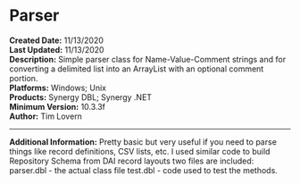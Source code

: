 # Parser<br />
**Created Date:** 11/13/2020<br />
**Last Updated:** 11/13/2020<br />
**Description:** Simple parser class for Name-Value-Comment strings and for converting a delimited list into an ArrayList with an optional comment portion.<br />
**Platforms:** Windows; Unix<br />
**Products:** Synergy DBL; Synergy .NET<br />
**Minimum Version:** 10.3.3f<br />
**Author:** Tim Lovern
<hr>

**Additional Information:** Pretty basic but very useful if you need to parse things like record definitions, CSV lists, etc. I used similar code to build Repository Schema from DAI record layouts
two files are included:
parser.dbl - the actual class file
test.dbl - code used to test the methods.
